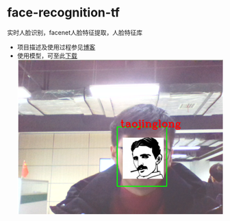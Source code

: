 # face-recognition-tf
实时人脸识别，facenet人脸特征提取，人脸特征库
- 项目描述及使用过程参见[博客](https://blog.csdn.net/github_35965351/article/details/103821053)
- 使用模型，可至此[下载](https://download.csdn.net/download/github_35965351/12092750)
![](img.png)
